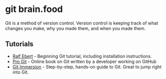 # git brain.food
Git is a method of version control.  Version control is keeping track of what changes you make, why you made them, and when you made them.  

## Tutorials
* [Ralf Ebert] - Beginning Git tutorial, including installation instructions.
* [Pro Git] - Online book on Git written by a developer working on GitHub
* [Git Immersion] - Step-by-step, hands-on guide to Git.  Great to jump right into Git.

<!-- Links -->
[Ralf Ebert]:http://www.ralfebert.de/tutorials/git/
[Pro Git]:http://git-scm.com/book/en/v2
[Git Immersion]:http://gitimmersion.com/
